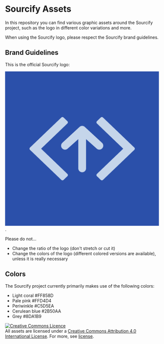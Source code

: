 # Sourcify Assets

In this repository you can find various graphic assets around the Sourcify project, such as the logo in different color variations and more. 

When using the Sourcify logo, please respect the Sourcify brand guidelines.

## Brand Guidelines

This is the official Sourcify logo:

![Sourcify logo](/logo-assets-png/sourcify_blue.png).

Please do not...
- Change the ratio of the logo (don't stretch or cut it)
- Change the colors of the logo (different colored versions are available), unless it is really necessary

## Colors

The Sourcify project currently primarily makes use of the following colors:

- Light coral #FF858D
- Pale pink #FFD4D4
- Periwinkle #C5D5EA
- Cerulean blue #2B50AA
- Grey #8DA1B9
  
<a rel="license" href="http://creativecommons.org/licenses/by/4.0/"><img alt="Creative Commons Licence" style="border-width:0" src="https://i.creativecommons.org/l/by/4.0/88x31.png" /></a><br />All assets are licensed under a <a rel="license" href="http://creativecommons.org/licenses/by/4.0/">Creative Commons Attribution 4.0 International License</a>. For more, see [license](https://github.com/sourcifyeth/assets/tree/master/LICENSE.md).
